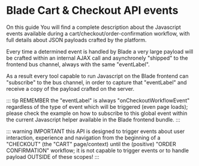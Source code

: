 # Blade Cart & Checkout API events
On this guide You will find a complete description about the Javascript events available during a cart/checkout/order-confirmation workflow, with full details about JSON payloads crafted by the platform.

Every time a determined event is handled by Blade a very large payload will be crafted within an internal AJAX call and asynchronely "shipped" to the frontend bus channel, always with the same "eventLabel".

As a result every tool capable to run Javascript on the Blade frontend can "subscribe" to the bus channel, in order to capture that "eventLabel" and receive a copy of the payload crafted on the server.

::: tip REMEMBER
the "eventLabel" is always "onCheckoutWorkflowEvent" regardless of the type of event which will be triggered (even page loads); please check the example on how to subscribe to this global event within the current Javascript helper available in the Blade frontend bundle.
:::

::: warning IMPORTANT
this API is designed to trigger events about user interaction, experience and navigation from the beginning of a "CHECKOUT" (the "CART" page/context) until the (positive) "ORDER CONFIRMATION" workflow; it is not capable to trigger events or to handle payload OUTSIDE of these scopes!
:::